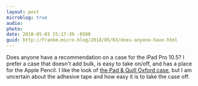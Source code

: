 ```yaml
---
layout: post
microblog: true
audio: 
photo: 
date: 2018-05-03 15:17:39 -0500
guid: http://frankm.micro.blog/2018/05/03/does-anyone-have.html
---
```

Does anyone have a recommendation on a case for the iPad Pro 10.5? I prefer a case that doesn't add bulk, is easy to take on/off, and has a place for the Apple Pencil. I like the look of [the Pad & Quill Oxford case](https://www.padandquill.com/cases-for-ipad/oxford-leather-ipad-pro-105-case.html), but I am uncertain about the adhesive tape and how easy it is to take the case off. 
